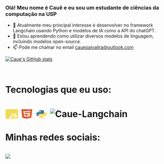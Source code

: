### Olá! Meu nome é Cauê e eu sou um estudante de ciências da computação na USP



- 🔭 Atualmente meu principal interesse é desenvolver no framework Langchain usando Python e modelos de IA como a API do chatGPT.
- 🌱 Estou aprendendo como utilizar diversos modelos de linguagem, incluindo modelos open-source.
- 📫 Pode me chamar no email cauepaivalira@outlook.com

[![Caue's GitHub stats](https://github-readme-stats.vercel.app/api?username=caue-paiva)](https://github.com/caue-paiva/github-readme-stats)


<div style="display: inline_block"><br>
  <h1>Tecnologias que eu uso: <h1>
  <img align="center" alt="Caue-Js" height="30" width="40" src="https://raw.githubusercontent.com/devicons/devicon/master/icons/javascript/javascript-plain.svg">
  <img align="center" alt="Caue-HTML" height="30" width="40" src="https://raw.githubusercontent.com/devicons/devicon/master/icons/html5/html5-original.svg">
  <img align="center" alt="Caue-Python" height="30" width="40" src="https://raw.githubusercontent.com/devicons/devicon/master/icons/python/python-original.svg">
  <img align="center" alt="Caue-Langchain" height="110" width="130" src="https://o.remove.bg/downloads/0c240d49-3ed7-47ff-8c62-65a2c8253141/0_BKOvjpzn6SPKs81L-removebg-preview.png">
</div>

<div>
  <h1> Minhas redes sociais: <h2>
  <a href="https://www.linkedin.com/in/cau%C3%AA-paiva-lira-57b44b227/" target="_blank"><img src="https://img.shields.io/badge/-LinkedIn-%230077B5?style=for-the-badge&logo=linkedin&logoColor=white" target="_blank"></a> 
<div>
